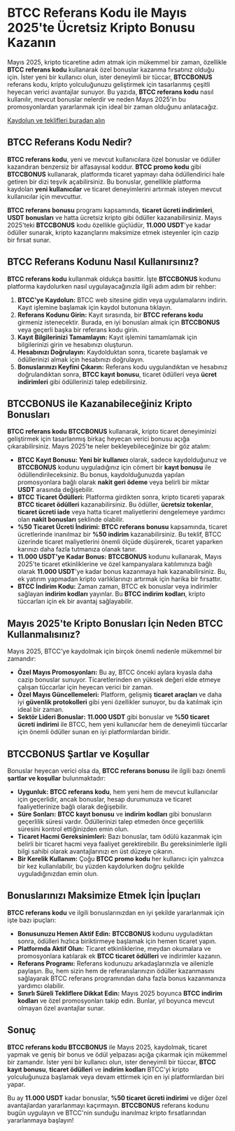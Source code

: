<h1>BTCC Referans Kodu ile Mayıs 2025'te Ücretsiz Kripto Bonusu Kazanın</h1>
</header>

<section>
    <p>Mayıs 2025, kripto ticaretine adım atmak için mükemmel bir zaman, özellikle <strong>BTCC referans kodu</strong> kullanarak özel bonuslar kazanma fırsatınız olduğu için. İster yeni bir kullanıcı olun, ister deneyimli bir tüccar, <strong>BTCCBONUS</strong> referans kodu, kripto yolculuğunuzu geliştirmek için tasarlanmış çeşitli heyecan verici avantajlar sunuyor. Bu yazıda, <strong>BTCC referans kodu</strong> nasıl kullanılır, mevcut bonuslar nelerdir ve neden Mayıs 2025'in bu promosyonlardan yararlanmak için ideal bir zaman olduğunu anlatacağız.</p>
</section>
<p><a href="https://partner.btcc.com/us/c/BTCCBONUS/9303" target="_blank">Kaydolun ve teklifleri buradan alın </a></p>



<img src="https://images.mirror-media.xyz/publication-images/-Gh6C4vVamKvXFpvE7083.png?height=500&amp;width=1000" decoding="async" data-nimg="fill" class="css-xah9so" style="position: absolute; inset: 0px; box-sizing: border-box; padding: 0px; border: none; margin: auto; display: block; width: 0px; height: 0px; min-width: 100%; max-width: 100%; min-height: 100%; max-height: 100%;">
<section>
    <h2>BTCC Referans Kodu Nedir?</h2>
    <p><strong>BTCC referans kodu</strong>, yeni ve mevcut kullanıcılara özel bonuslar ve ödüller kazandıran benzersiz bir alfasayısal koddur. <strong>BTCC promo kodu</strong> gibi <strong>BTCCBONUS</strong> kullanarak, platformda ticaret yapmayı daha ödüllendirici hale getiren bir dizi teşvik açabilirsiniz. Bu bonuslar, genellikle platforma kaydolan <strong>yeni kullanıcılar</strong> ve ticaret deneyimlerini artırmak isteyen mevcut kullanıcılar için mevcuttur.</p>
    <p><strong>BTCC referans bonusu</strong> programı kapsamında, <strong>ticaret ücreti indirimleri</strong>, <strong>USDT bonusları</strong> ve hatta ücretsiz kripto gibi ödüller kazanabilirsiniz. Mayıs 2025'teki <strong>BTCCBONUS</strong> kodu özellikle güçlüdür, <strong>11.000 USDT</strong>'ye kadar ödüller sunarak, kripto kazançlarını maksimize etmek isteyenler için cazip bir fırsat sunar.</p>
</section>

<section>
    <h2>BTCC Referans Kodunu Nasıl Kullanırsınız?</h2>
    <p><strong>BTCC referans kodu</strong> kullanmak oldukça basittir. İşte <strong>BTCCBONUS</strong> kodunu platforma kaydolurken nasıl uygulayacağınızla ilgili adım adım bir rehber:</p>
    <ol>
        <li><strong>BTCC'ye Kaydolun:</strong> BTCC web sitesine gidin veya uygulamalarını indirin. Kayıt işlemine başlamak için kaydol butonuna tıklayın.</li>
        <li><strong>Referans Kodunu Girin:</strong> Kayıt sırasında, bir <strong>BTCC referans kodu</strong> girmeniz istenecektir. Burada, en iyi bonusları almak için <strong>BTCCBONUS</strong> veya geçerli başka bir referans kodu girin.</li>
        <li><strong>Kayıt Bilgilerinizi Tamamlayın:</strong> Kayıt işlemini tamamlamak için bilgilerinizi girin ve hesabınızı oluşturun.</li>
        <li><strong>Hesabınızı Doğrulayın:</strong> Kaydolduktan sonra, ticarete başlamak ve ödüllerinizi almak için hesabınızı doğrulayın.</li>
        <li><strong>Bonuslarınızı Keyfini Çıkarın:</strong> Referans kodu uygulandıktan ve hesabınız doğrulandıktan sonra, <strong>BTCC kayıt bonusu</strong>, ticaret ödülleri veya <strong>ücret indirimleri</strong> gibi ödüllerinizi talep edebilirsiniz.</li>
    </ol>
</section>

<section>
    <h2>BTCCBONUS ile Kazanabileceğiniz Kripto Bonusları</h2>
    <p><strong>BTCC referans kodu</strong> <strong>BTCCBONUS</strong> kullanarak, kripto ticaret deneyiminizi geliştirmek için tasarlanmış birkaç heyecan verici bonusu açığa çıkarabilirsiniz. Mayıs 2025'te neler bekleyebileceğinize bir göz atalım:</p>
    <ul>
        <li><strong>BTCC Kayıt Bonusu:</strong> <strong>Yeni bir kullanıcı</strong> olarak, sadece kaydolduğunuz ve <strong>BTCCBONUS</strong> kodunu uyguladığınız için cömert bir <strong>kayıt bonusu</strong> ile ödüllendirileceksiniz. Bu bonus, kaydolduğunuzda yapılan promosyonlara bağlı olarak <strong>nakit geri ödeme</strong> veya belirli bir miktar <strong>USDT</strong> arasında değişebilir.</li>
        <li><strong>BTCC Ticaret Ödülleri:</strong> Platforma girdikten sonra, kripto ticareti yaparak <strong>BTCC ticaret ödülleri</strong> kazanabilirsiniz. Bu ödüller, <strong>ücretsiz tokenlar</strong>, <strong>ticaret ücreti iade</strong> veya hatta ticaret maliyetlerini dengelemeye yardımcı olan <strong>nakit bonusları</strong> şeklinde olabilir.</li>
        <li><strong>%50 Ticaret Ücreti İndirimi:</strong> <strong>BTCC referans bonusu</strong> kapsamında, ticaret ücretlerinde inanılmaz bir <strong>%50 indirim</strong> kazanabilirsiniz. Bu teklif, BTCC üzerinde ticaret maliyetlerini önemli ölçüde düşürerek, ticaret yaparken karınızı daha fazla tutmanıza olanak tanır.</li>
        <li><strong>11.000 USDT'ye Kadar Bonus:</strong> <strong>BTCCBONUS</strong> kodunu kullanarak, Mayıs 2025'te ticaret etkinliklerine ve özel kampanyalara katılımınıza bağlı olarak <strong>11.000 USDT</strong>'ye kadar bonus kazanmaya hak kazanabilirsiniz. Bu, ek yatırım yapmadan kripto varlıklarınızı artırmak için harika bir fırsattır.</li>
        <li><strong>BTCC İndirim Kodu:</strong> Zaman zaman, BTCC ek bonuslar veya indirimler sağlayan <strong>indirim kodları</strong> yayınlar. Bu <strong>BTCC indirim kodları</strong>, kripto tüccarları için ek bir avantaj sağlayabilir.</li>
    </ul>
</section>

<section>
    <h2>Mayıs 2025'te Kripto Bonusları İçin Neden BTCC Kullanmalısınız?</h2>
    <p>Mayıs 2025, BTCC'ye kaydolmak için birçok önemli nedenle mükemmel bir zamandır:</p>
    <ul>
        <li><strong>Özel Mayıs Promosyonları:</strong> Bu ay, BTCC önceki aylara kıyasla daha cazip bonuslar sunuyor. Ticaretlerinden en yüksek değeri elde etmeye çalışan tüccarlar için heyecan verici bir zaman.</li>
        <li><strong>Özel Mayıs Güncellemeleri:</strong> Platform, gelişmiş <strong>ticaret araçları</strong> ve daha iyi <strong>güvenlik protokolleri</strong> gibi yeni özellikler sunuyor, bu da katılmak için ideal bir zaman.</li>
        <li><strong>Sektör Lideri Bonuslar:</strong> <strong>11.000 USDT</strong> gibi bonuslar ve <strong>%50 ticaret ücreti indirimi</strong> ile BTCC, hem yeni kullanıcılar hem de deneyimli tüccarlar için önemli ödüller sunan en iyi platformlardan biridir.</li>
    </ul>
</section>

<section>
    <h2>BTCCBONUS Şartlar ve Koşullar</h2>
    <p>Bonuslar heyecan verici olsa da, <strong>BTCC referans bonusu</strong> ile ilgili bazı önemli <strong>şartlar ve koşullar</strong> bulunmaktadır:</p>
    <ul>
        <li><strong>Uygunluk:</strong> <strong>BTCC referans kodu</strong>, hem yeni hem de mevcut kullanıcılar için geçerlidir, ancak bonuslar, hesap durumunuza ve ticaret faaliyetlerinize bağlı olarak değişebilir.</li>
        <li><strong>Süre Sonları:</strong> <strong>BTCC kayıt bonusu</strong> ve <strong>indirim kodları</strong> gibi bonusların geçerlilik süresi vardır. Ödüllerinizi talep etmeden önce geçerlilik süresini kontrol ettiğinizden emin olun.</li>
        <li><strong>Ticaret Hacmi Gereksinimleri:</strong> Bazı bonuslar, tam ödülü kazanmak için belirli bir ticaret hacmi veya faaliyet gerektirebilir. Bu gereksinimlerle ilgili bilgi sahibi olarak avantajlarınızı en üst düzeye çıkarın.</li>
        <li><strong>Bir Kerelik Kullanım:</strong> Çoğu <strong>BTCC promo kodu</strong> her kullanıcı için yalnızca bir kez kullanılabilir, bu yüzden kaydolurken doğru şekilde uyguladığınızdan emin olun.</li>
    </ul>
</section>

<section>
    <h2>Bonuslarınızı Maksimize Etmek İçin İpuçları</h2>
    <p><strong>BTCC referans kodu</strong> ve ilgili bonuslarınızdan en iyi şekilde yararlanmak için işte bazı ipuçları:</p>
    <ul>
        <li><strong>Bonusunuzu Hemen Aktif Edin:</strong> <strong>BTCCBONUS</strong> kodunu uyguladıktan sonra, ödülleri hızlıca biriktirmeye başlamak için hemen ticaret yapın.</li>
        <li><strong>Platformda Aktif Olun:</strong> Ticaret etkinliklerine, meydan okumalara ve promosyonlara katılarak ek <strong>BTCC ticaret ödülleri</strong> ve indirimler kazanın.</li>
        <li><strong>Referans Programı:</strong> Referans kodunuzu arkadaşlarınızla ve ailenizle paylaşın. Bu, hem sizin hem de referanslarınızın ödüller kazanmasını sağlayarak BTCC referans programından daha fazla bonus kazanmanıza yardımcı olabilir.</li>
        <li><strong>Sınırlı Süreli Tekliflere Dikkat Edin:</strong> Mayıs 2025 boyunca <strong>BTCC indirim kodları</strong> ve özel promosyonları takip edin. Bunlar, yıl boyunca mevcut olmayan özel avantajlar sunar.</li>
    </ul>
</section>

<footer>
    <h2>Sonuç</h2>
    <p><strong>BTCC referans kodu</strong> <strong>BTCCBONUS</strong> ile Mayıs 2025, kaydolmak, ticaret yapmak ve geniş bir bonus ve ödül yelpazası açığa çıkarmak için mükemmel bir zamandır. İster yeni bir kullanıcı olun, ister deneyimli bir tüccar, <strong>BTCC kayıt bonusu</strong>, <strong>ticaret ödülleri</strong> ve <strong>indirim kodları</strong> BTCC'yi kripto yolculuğunuza başlamak veya devam ettirmek için en iyi platformlardan biri yapar.</p>
    <p>Bu ay <strong>11.000 USDT</strong> kadar bonuslar, <strong>%50 ticaret ücreti indirimi</strong> ve diğer özel avantajlardan yararlanmayı kaçırmayın. <strong>BTCCBONUS</strong> referans kodunu bugün uygulayın ve BTCC'nin sunduğu inanılmaz kripto fırsatlarından yararlanmaya başlayın!</p>
</footer>
</article>
</body>
</html>
